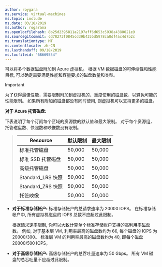 ```yaml
---
author: roygara
ms.service: virtual-machines
ms.topic: include
ms.date: 03/18/2019
ms.author: rogarana
ms.openlocfilehash: 8b25d2395811a2197aff6d653c5038a4380021e9
ms.sourcegitcommit: cd70273f0845cd39b435bd5978ca0df4ac4d7b2c
ms.translationtype: MT
ms.contentlocale: zh-CN
ms.lasthandoff: 09/18/2019
ms.locfileid: "68669554"
---
```

可以将多个数据磁盘附加到 Azure 虚拟机。 根据 VM 数据磁盘的可伸缩性和性能目标, 可以确定需要满足性能和容量要求的磁盘数量和类型。

> [!IMPORTANT]
> 为了获得最佳性能，需要限制附加到虚拟机的、重度使用的磁盘数，以避免可能的性能限制。 如果所有附加的磁盘都没有同时使用, 则虚拟机可以支持更多的磁盘。

**对于 Azure 托管磁盘:**

下表说明了每个订阅每个区域的资源数的默认值和最大限制。 对于每个资源组，托管磁盘数、快照数和映像数没有限制。  

> | Resource | 默认限制  | 最大限制 |
> | --- | --- | --- |
> | 标准托管磁盘 | 50,000 | 50,000 |
> | 标准 SSD 托管磁盘 | 50,000 | 50,000 |
> | 高级托管磁盘 | 50,000 | 50,000 |
> | Standard_LRS 快照 | 50,000 | 50,000 |
> | Standard_ZRS 快照 | 50,000 | 50,000 |
> | 托管映像 | 50,000 | 50,000 |

* **对于标准存储帐户:** 标准存储帐户的总请求速率为 20000 IOPS。 在标准存储帐户中, 所有虚拟机磁盘的 IOPS 总数不应超过此限制。
  
    根据请求速率限制, 你可以大致计算单个标准存储帐户支持的高利用率磁盘数。 例如, 对于基本层 VM, 利用率最高的磁盘数约为 66, 每个磁盘的 IOPS 为 20000/300。 标准层 VM 的利用率最高的磁盘数约为 40, 即每个磁盘 20000/500 IOPS。 

* **对于高级存储帐户:** 高级存储帐户的总吞吐量速率为 50 Gbps。 所有 VM 磁盘的总吞吐量不应超过此限制。

